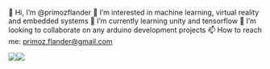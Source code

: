 👋 Hi, I’m @primozflander
👀 I’m interested in machine learning, virtual reality and embedded systems 
🌱 I’m currently learning unity and tensorflow 
💞️ I’m looking to collaborate on any arduino development projects
📫 How to reach me: primoz.flander@gmail.com

<!---
| . | . | . |
|-----|------|------|
I'm a electrical engineer focused on robotics, embedded systems and AI. 
-->

![](https://github-profile-summary-cards.vercel.app/api/cards/stats?username=primozflander&theme=dracula)![](https://github-profile-summary-cards.vercel.app/api/cards/repos-per-language?username=primozflander&theme=dracula)

[stats]: https://github-readme-stats.vercel.app/api?username=primozflander&show_icons=true&count_private=false&theme=radical&hide=issues,commits&hide_rank=true&custom_title=primoz's%20Stats
[hexapod]: https://hexapod.netlify.app/

<!---
[![Aeronology Github](https://img.shields.io/badge/Aeronology%20-Github(work)-orange.svg?logo=github&color=3CAC3B)](https://github.com/mithi-aeronology) [![Luxor Github](https://img.shields.io/badge/Luxor%20-Gitlab(work)-orange.svg?logo=gitlab&color=orange)](https://gitlab.com/mithi-luxor) [![Bare Minimum 3d](https://img.shields.io/badge/npm%20-BareMinimum%203d-orange.svg?logo=npm&color=ee5253)](https://github.com/mithi/bare-minimum-3d)
[![Epic React Exercises](https://img.shields.io/badge/Epic%20-React%20Exercises-orange.svg?logo=react&color=0abde3)](https://github.com/mithi/epic-react-exercises)
-->

<!---
- 👋 Hi, I’m @primozflander
- 👀 I’m interested in machine learning, virtual reality and embedded systems 
- 🌱 I’m currently learning unity and tensorflow 
- 💞️ I’m looking to collaborate on any arduino development projects
- 📫 How to reach me: primoz.flander@gmail.com

primozflander/primozflander is a ✨ special ✨ repository because its `README.md` (this file) appears on your GitHub profile.
You can click the Preview link to take a look at your changes.
--->
